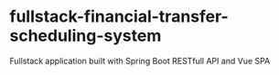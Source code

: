 # fullstack-financial-transfer-scheduling-system
Fullstack application built with Spring Boot RESTfull API and Vue SPA
